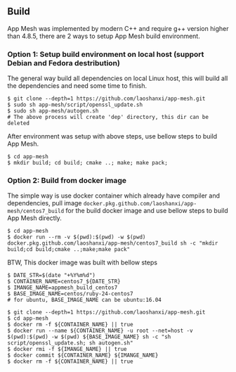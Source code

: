 ## Build

App Mesh was implemented by modern C++ and require g++ version higher than 4.8.5, there are 2 ways to setup App Mesh build environment.

### Option 1: Setup build environment on local host (support Debian and Fedora destribution)
The general way build all dependencies on local Linux host, this will build all the dependencies and need some time to finish.
```shell
$ git clone --depth=1 https://github.com/laoshanxi/app-mesh.git
$ sudo sh app-mesh/script/openssl_update.sh
$ sudo sh app-mesh/autogen.sh
# The above process will create 'dep' directory, this dir can be deleted
```

After environment was setup with above steps, use bellow steps to build App Mesh.
```shell
$ cd app-mesh
$ mkdir build; cd build; cmake ..; make; make pack;
```

### Option 2: Build from docker image
The simple way is use docker container which already have compiler and dependencies, pull image `docker.pkg.github.com/laoshanxi/app-mesh/centos7_build` for the build docker image and use bellow steps to build App Mesh directly.
```shell
$ cd app-mesh
$ docker run --rm -v $(pwd):$(pwd) -w $(pwd) docker.pkg.github.com/laoshanxi/app-mesh/centos7_build sh -c "mkdir build;cd build;cmake ..;make;make pack"
```

BTW, This docker image was built with bellow steps
```shell
$ DATE_STR=$(date "+%Y%m%d")
$ CONTAINER_NAME=centos7_${DATE_STR}
$ IMANGE_NAME=appmesh_build_centos7
$ BASE_IMAGE_NAME=centos/ruby-24-centos7
# for ubuntu, BASE_IMAGE_NAME can be ubuntu:16.04

$ git clone --depth=1 https://github.com/laoshanxi/app-mesh.git
$ cd app-mesh
$ docker rm -f ${CONTAINER_NAME} || true
$ docker run --name ${CONTAINER_NAME} -u root --net=host -v $(pwd):$(pwd) -w $(pwd) ${BASE_IMAGE_NAME} sh -c "sh script/openssl_update.sh; sh autogen.sh"
$ docker rmi -f ${IMANGE_NAME} || true
$ docker commit ${CONTAINER_NAME} ${IMANGE_NAME}
$ docker rm -f ${CONTAINER_NAME} || true
```
